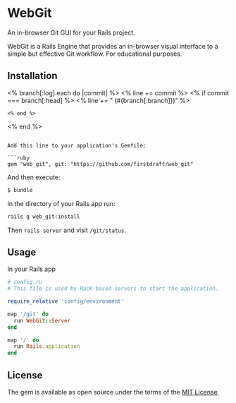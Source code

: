 # WebGit

An in-browser Git GUI for your Rails project.

WebGit is a Rails Engine that provides an in-browser visual interface to a simple but effective Git workflow. For educational purposes.

## Installation
  <% branch[:log].each do |commit| %>
    <% line += commit %>
    <% if commit === branch[:head] %>
      <% line += " (#{branch[:branch]})" %>
    
    <% end %>
  <% end %>

```

Add this line to your application's Gemfile:

```ruby
gem "web_git", git: "https://github.com/firstdraft/web_git"
```

And then execute:
```bash
$ bundle
```

In the directory of your Rails app run:
```bash
rails g web_git:install
```
Then `rails server` and visit `/git/status`.

## Usage

In your Rails app

```ruby
# config.ru
# This file is used by Rack-based servers to start the application.

require_relative 'config/environment'

map '/git' do
  run WebGit::Server
end

map '/' do
  run Rails.application
end
```

## License

The gem is available as open source under the terms of the [MIT License](http://opensource.org/licenses/MIT).
